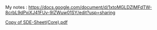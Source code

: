 My notes : https://docs.google.com/document/d/1xtoMGLDZIMFdTW-8crbL9dPxiXJ41FUv-9lZWuw01SY/edit?usp=sharing


[Copy of SDE-Sheet(Core).pdf](https://github.com/tannuchoudhary/Interview-prep/files/7454046/Copy.of.SDE-Sheet.Core.pdf)
